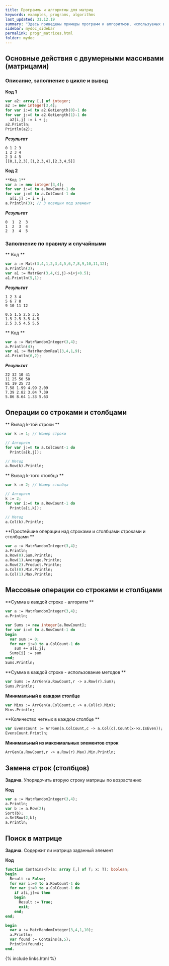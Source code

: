 ```yaml
---
title: Программы и алгоритмы для матриц
keywords: examples, programs, algorithms
last_updated: 31.12.19
summary: "Здесь приведены примеры программ и алгоритмов, используемых в курсе Основы программирования для студентов 1 курса ФИИТ мехмата ЮФУ"
sidebar: mydoc_sidebar
permalink: progr_matrices.html
folder: mydoc
---
```


<script src="//i.upmath.me/latex.js"></script>


##  Основные действия с двумерными массивами (матрицами)


### Описание, заполнение в цикле и вывод 

**Код 1** 
```pascal
var a2: array [,] of integer;
a2 := new integer[3,4];
for var i:=0 to a2.GetLength(0)-1 do
for var j:=0 to a2.GetLength(1)-1 do
  a2[i,j] := i + j;
a2.Println;
Println(a2); 
```

***Результат***
```
0 1 2 3
1 2 3 4
2 3 4 5
[[0,1,2,3],[1,2,3,4],[2,3,4,5]]
```

**Код 2** 

```pascal
**Код 1** 
var a := new integer[3,4];
for var i:=0 to a.RowCount-1 do
for var j:=0 to a.ColCount-1 do
  a[i,j] := i + j;
a.Println(3); // 3 позиции под элемент
```

***Результат*** 
```
0  1  2  3
1  2  3  4
2  3  4  5
```

### Заполнение по правилу и случайными

** Код ** 

```pascal
var a := Matr(3,4,1,2,3,4,5,6,7,8,9,10,11,12);
a.Println(3);
var a1 := MatrGen(3,4,(i,j)->i+j+0.5);
a1.Println(5,1);
```

***Результат*** 
```
1 2 3 4
5 6 7 8
9 10 11 12

0.5 1.5 2.5 3.5
1.5 2.5 3.5 4.5
2.5 3.5 4.5 5.5
```

** Код ** 

```pascal
var a := MatrRandomInteger(3,4);
a.Println(4);
var a1 := MatrRandomReal(3,4,1,9);
a1.Println(6,2);
```

***Результат*** 
```
22 32 10 41
11 25 50 50
81 19 25 73
7.58 1.99 4.99 2.09
7.39 2.82 3.04 7.39
5.86 8.64 1.33 5.63
```

## Операции со строками и столбцами

** Вывод k-той строки **

```pascal
var k := 1; // Номер строки

// Алгоритм
for var j:=0 to a.ColCount-1 do
  Print(a[k,j]);

// Метод
a.Row(k).Println;
```

** Вывод k-того столбца ** 

```pascal
var k := 2; // Номер столбца

// Алгоритм
k := 2;
for var i:=0 to a.RowCount-1 do
  Print(a[i,k]);

// Метод
a.Col(k).Println;
```

**Простейшие операции над строками и столбцами строками и столбцами ** 

```pascal
var a := MatrRandomInteger(3,4);
a.Println;
a.Row(0).Sum.Println;
a.Row(1).Average.Println;
a.Row(2).Product.Println;
a.Col(0).Min.Println;
a.Col(1).Max.Println;
```

## Массовые операции со строками и столбцами

**Сумма в каждой строке - алгоритм ** 

```pascal
var a := MatrRandomInteger(3,4);
a.Println;

var Sums := new integer[a.RowCount];
for var i:=0 to a.RowCount-1 do
begin
  var sum := 0;
  for var j:=0 to a.ColCount-1 do
    sum += a[i,j];
  Sums[i] := sum
end;
Sums.Println;
```

**Сумма в каждой строке - использование методов ** 

```pascal
var Sums := ArrGen(a.RowCount,r -> a.Row(r).Sum);
Sums.Println;
```

**Минимальный в каждом столбце** 

```pascal
var Mins := ArrGen(a.ColCount,c -> a.Col(c).Min);
Mins.Println;
```

**Количество четных в каждом столбце ** 

```pascal
var EvensCount := ArrGen(a.ColCount,c -> a.Col(c).Count(x->x.IsEven));
EvensCount.Println;
```

**Минимальный из максимальных элементов строк** 

```pascal
ArrGen(a.RowCount,r -> a.Row(r).Max).Min.Println;
```

## Замена строк (столбцов)

**Задача**. Упорядочить вторую строку матрицы по возрастанию

**Код**
```pascal
var a := MatrRandomInteger(3,4);
a.Println;
var b := a.Row(2);
Sort(b);
a.SetRow(2,b);
a.Println;
```

## Поиск в матрице

**Задача**. Содержит ли матрица заданный элемент

**Код**
```pascal
function Contains<T>(a: array [,] of T; x: T): boolean;
begin
  Result := False;
  for var i:=0 to a.RowCount-1 do
  for var j:=0 to a.ColCount-1 do
    if a[i,j]=x then
    begin
      Result := True;
      exit;
    end;
end;

begin
  var a := MatrRandomInteger(3,4,1,10);
  a.Println;
  var found := Contains(a,5);
  Println(found);
end.
```

{% include links.html %}
